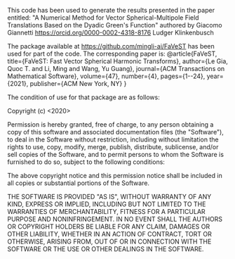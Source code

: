 This code has been used to generate the results presented in the paper entitled:
"A Numerical Method for Vector Spherical-Multipole Field Translations Based on the Dyadic Green's Function"
authored by
Giacomo Giannetti https://orcid.org/0000-0002-4318-8176
Ludger Klinkenbusch

The package available at https://github.com/mingli-ai/FaVeST has been used for part of the code.
The corresponding paper is:
@article{FaVeST,
  title={FaVeST: Fast Vector Spherical Harmonic Transforms},
  author={Le Gia, Quoc T. and Li, Ming and Wang, Yu Guang},
  journal={ACM Transactions on Mathematical Software},
  volume={47},
  number={4},
  pages={1--24},
  year={2021},
  publisher={ACM New York, NY}
}

The condition of use for that package are as follows:

Copyright (c) <2020>

Permission is hereby granted, free of charge, to any person obtaining a copy of this software and associated documentation files (the "Software"), to deal in the Software without restriction, including without limitation the rights to use, copy, modify, merge, publish, distribute, sublicense, and/or sell copies of the Software, and to permit persons to whom the Software is furnished to do so, subject to the following conditions:

The above copyright notice and this permission notice shall be included in all copies or substantial portions of the Software.

THE SOFTWARE IS PROVIDED "AS IS", WITHOUT WARRANTY OF ANY KIND, EXPRESS OR IMPLIED, INCLUDING BUT NOT LIMITED TO THE WARRANTIES OF MERCHANTABILITY, FITNESS FOR A PARTICULAR PURPOSE AND NONINFRINGEMENT. IN NO EVENT SHALL THE AUTHORS OR COPYRIGHT HOLDERS BE LIABLE FOR ANY CLAIM, DAMAGES OR OTHER LIABILITY, WHETHER IN AN ACTION OF CONTRACT, TORT OR OTHERWISE, ARISING FROM, OUT OF OR IN CONNECTION WITH THE SOFTWARE OR THE USE OR OTHER DEALINGS IN THE SOFTWARE.
